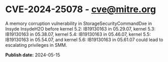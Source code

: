 # CVE-2024-25078 - cve@mitre.org

A memory corruption vulnerability in StorageSecurityCommandDxe in Insyde InsydeH2O before kernel 5.2: IB19130163 in 05.29.07, kernel 5.3: IB19130163 in 05.38.07, kernel 5.4: IB19130163 in 05.46.07, kernel 5.5: IB19130163 in 05.54.07, and kernel 5.6: IB19130163 in 05.61.07 could lead to escalating privileges in SMM.

**Publish date:** 2024-05-15
